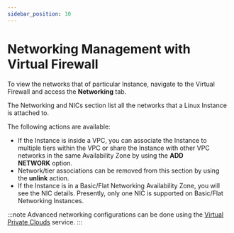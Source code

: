 ```yaml
---
sidebar_position: 10
---
```

# Networking Management with Virtual Firewall

To view the networks that of particular Instance, navigate to the Virtual Firewall and access the **Networking** tab.

The Networking and NICs section list all the networks that a Linux Instance is attached to.

The following actions are available:

- If the Instance is inside a VPC, you can associate the Instance to multiple tiers within the VPC or share the Instance with other VPC networks in the same Availability Zone by using the **ADD NETWORK** option.
- Network/tier associations can be removed from this section by using the **unlink** action.
- If the Instance is in a Basic/Flat Networking Availability Zone, you will see the NIC details. Presently, only one NIC is supported on Basic/Flat Networking Instances.

:::note
Advanced networking configurations can be done using the [Virtual Private Clouds](/docs/Subscribers/Networking/VirtualPrivateClouds/AboutVirtualPrivateClouds) service.
:::

